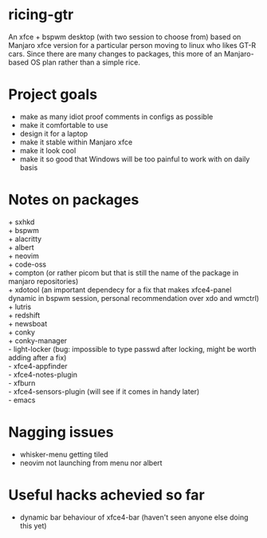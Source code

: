 # ricing-gtr
An xfce + bspwm desktop (with two session to choose from) based on Manjaro xfce version for a particular person moving to linux who likes GT-R cars. Since there are many changes to packages, this more of an Manjaro-based OS plan rather than a simple rice.

# Project goals
- make as many idiot proof comments in configs as possible
- make it comfortable to use
- design it for a laptop
- make it stable within Manjaro xfce
- make it look cool
- make it so good that Windows will be too painful to work with on daily basis

# Notes on packages
\+ sxhkd <br>
\+ bspwm <br>
\+ alacritty <br>
\+ albert <br>
\+ neovim <br>
\+ code-oss <br>
\+ compton (or rather picom but that is still the name of the package in manjaro repositories) <br>
\+ xdotool (an important dependecy for a fix that makes xfce4-panel dynamic in bspwm session, personal recommendation over xdo and wmctrl) <br>
\+ lutris <br>
\+ redshift <br>
\+ newsboat <br>
\+ conky <br>
\+ conky-manager <br>
\- light-locker (bug: impossible to type passwd after locking, might be worth adding after a fix)<br>
\- xfce4-appfinder <br>
\- xfce4-notes-plugin <br>
\- xfburn <br>
\- xfce4-sensors-plugin (will see if it comes in handy later)<br>
\- emacs <br>


# Nagging issues
- whisker-menu getting tiled
- neovim not launching from menu nor albert

# Useful hacks achevied so far
- dynamic bar behaviour of xfce4-bar (haven't seen anyone else doing this yet)


